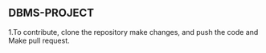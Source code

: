 ## DBMS-PROJECT

1.To contribute, clone the repository make changes, and push the code and Make pull request.
